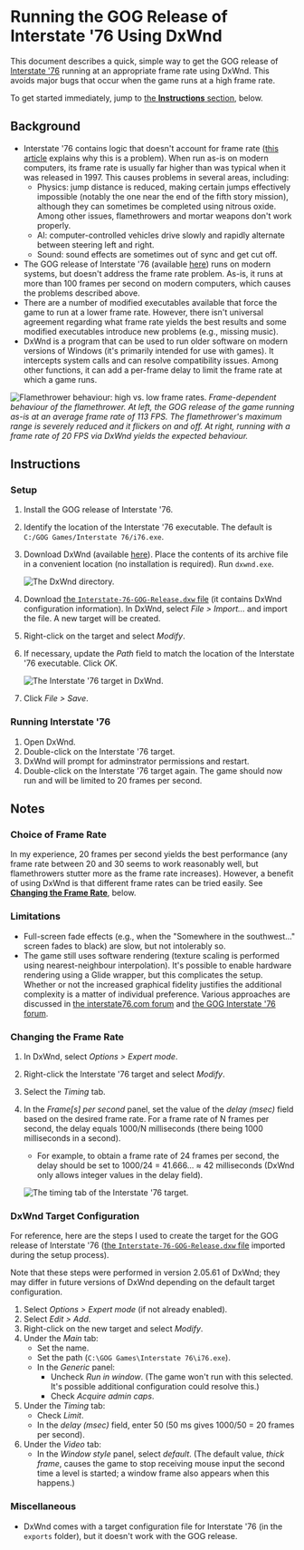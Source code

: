 # Running the GOG Release of Interstate '76 Using DxWnd

This document describes a quick, simple way to get the GOG release of [Interstate '76](https://en.wikipedia.org/wiki/Interstate_%2776) running at an appropriate frame rate using DxWnd. This avoids major bugs that occur when the game runs at a high frame rate.

To get started immediately, jump to [the **Instructions** section](#instructions), below.

## Background

* Interstate '76 contains logic that doesn't account for frame rate ([this article](https://www.informit.com/articles/article.aspx?p=2167437&seqNum=3) explains why this is a problem). When run as-is on modern computers, its frame rate is usually far higher than was typical when it was released in 1997. This causes problems in several areas, including:
  * Physics: jump distance is reduced, making certain jumps effectively impossible (notably the one near the end of the fifth story mission), although they can sometimes be completed using nitrous oxide. Among other issues, flamethrowers and mortar weapons don't work properly.
  * AI: computer-controlled vehicles drive slowly and rapidly alternate between steering left and right.
  * Sound: sound effects are sometimes out of sync and get cut off.
* The GOG release of Interstate '76 (available [here](https://www.gog.com/game/interstate76)) runs on modern systems, but doesn't address the frame rate problem. As-is, it runs at more than 100 frames per second on modern computers, which causes the problems described above.
* There are a number of modified executables available that force the game to run at a lower frame rate. However, there isn't universal agreement regarding what frame rate yields the best results and some modified executables introduce new problems (e.g., missing music).
* DxWnd is a program that can be used to run older software on modern versions of Windows (it's primarily intended for use with games). It intercepts system calls and can resolve compatibility issues. Among other functions, it can add a per-frame delay to limit the frame rate at which a game runs.

![Flamethrower behaviour: high vs. low frame rates.](images/img-flamethrower-comparison.png)
*Frame-dependent behaviour of the flamethrower. At left, the GOG release of the game running as-is at an average frame rate of 113 FPS. The flamethrower's maximum range is severely reduced and it flickers on and off. At right, running with a frame rate of 20 FPS via DxWnd yields the expected behaviour.*

## Instructions

### Setup

1. Install the GOG release of Interstate '76.
1. Identify the location of the Interstate '76 executable. The default is `C:/GOG Games/Interstate 76/i76.exe`.
1. Download DxWnd (available [here](https://sourceforge.net/projects/dxwnd/)). Place the contents of its archive file in a convenient location (no installation is required). Run `dxwnd.exe`.

    ![The DxWnd directory.](images/img-dxwnd-directory.png)

1. Download [the `Interstate-76-GOG-Release.dxw` file](Interstate-76-GOG-Release.dxw) (it contains DxWnd configuration information). In DxWnd, select *File > Import...* and import the file. A new target will be created.
1. Right-click on the target and select *Modify*.
1. If necessary, update the *Path* field to match the location of the Interstate '76 executable. Click *OK*.

    ![The Interstate '76 target in DxWnd.](images/img-dxwnd-target.png)

1. Click *File > Save*.

### Running Interstate '76

1. Open DxWnd.
1. Double-click on the Interstate '76 target.
1. DxWnd will prompt for adminstrator permissions and restart.
1. Double-click on the Interstate '76 target again. The game should now run and will be limited to 20 frames per second.

## Notes

### Choice of Frame Rate

In my experience, 20 frames per second yields the best performance (any frame rate between 20 and 30 seems to work reasonably well, but flamethrowers stutter more as the frame rate increases). However, a benefit of using DxWnd is that different frame rates can be tried easily. See [**Changing the Frame Rate**](#changing-the-frame-rate), below.

### Limitations

* Full-screen fade effects (e.g., when the "Somewhere in the southwest..." screen fades to black) are slow, but not intolerably so.
* The game still uses software rendering (texture scaling is performed using nearest-neighbour interpolation). It's possible to enable hardware rendering using a Glide wrapper, but this complicates the setup. Whether or not the increased graphical fidelity justifies the additional complexity is a matter of individual preference. Various approaches are discussed in [the interstate76.com forum](http://forums.interstate76.com/) and [the GOG Interstate '76 forum](https://www.gog.com/forum/interstate_series).

### Changing the Frame Rate

1. In DxWnd, select *Options > Expert mode*.
1. Right-click the Interstate '76 target and select *Modify*.
1. Select the *Timing* tab.
1. In the *Frame\[s\] per second* panel, set the value of the *delay (msec)* field based on the desired frame rate. For a frame rate of N frames per second, the delay equals 1000/N milliseconds (there being 1000 milliseconds in a second).
    * For example, to obtain a frame rate of 24 frames per second, the delay should be set to 1000/24 = 41.666... ≈ 42 milliseconds (DxWnd only allows integer values in the delay field).

    ![The timing tab of the Interstate '76 target.](images/img-dxwnd-timing.png)


### DxWnd Target Configuration

For reference, here are the steps I used to create the target for the GOG release of Interstate '76 ([the `Interstate-76-GOG-Release.dxw` file](Interstate-76-GOG-Release.dxw) imported during the setup process).

Note that these steps were performed in version 2.05.61 of DxWnd; they may differ in future versions of DxWnd depending on the default target configuration.

1. Select *Options > Expert mode* (if not already enabled).
1. Select *Edit > Add*.
1. Right-click on the new target and select *Modify*.
1. Under the *Main* tab:
    * Set the name.
    * Set the path (`C:\GOG Games\Interstate 76\i76.exe`).
    * In the *Generic* panel:
      * Uncheck *Run in window*. (The game won't run with this selected. It's possible additional configuration could resolve this.)
      * Check *Acquire admin caps*.
1. Under the *Timing* tab:
    * Check *Limit*.
    * In the *delay (msec)* field, enter 50 (50 ms gives 1000/50 = 20 frames per second).
1. Under the *Video* tab:
    * In the *Window style* panel, select *default*. (The default value, *thick frame*, causes the game to stop receiving mouse input the second time a level is started; a window frame also appears when this happens.)

### Miscellaneous

* DxWnd comes with a target configuration file for Interstate '76 (in the `exports` folder), but it doesn't work with the GOG release.


